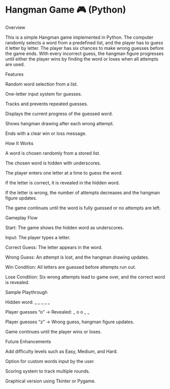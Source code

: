 # Hangman Game 🎮 (Python)
Overview

This is a simple Hangman game implemented in Python. The computer randomly selects a word from a predefined list, and the player has to guess it letter by letter. The player has six chances to make wrong guesses before the game ends. With every incorrect guess, the hangman figure progresses until either the player wins by finding the word or loses when all attempts are used.

Features

Random word selection from a list.

One-letter input system for guesses.

Tracks and prevents repeated guesses.

Displays the current progress of the guessed word.

Shows hangman drawing after each wrong attempt.

Ends with a clear win or loss message.

How It Works

A word is chosen randomly from a stored list.

The chosen word is hidden with underscores.

The player enters one letter at a time to guess the word.

If the letter is correct, it is revealed in the hidden word.

If the letter is wrong, the number of attempts decreases and the hangman figure updates.

The game continues until the word is fully guessed or no attempts are left.

Gameplay Flow

Start: The game shows the hidden word as underscores.

Input: The player types a letter.

Correct Guess: The letter appears in the word.

Wrong Guess: An attempt is lost, and the hangman drawing updates.

Win Condition: All letters are guessed before attempts run out.

Lose Condition: Six wrong attempts lead to game over, and the correct word is revealed.

Sample Playthrough

Hidden word: _ _ _ _ _

Player guesses “o” → Revealed: _ o o _ _

Player guesses “z” → Wrong guess, hangman figure updates.

Game continues until the player wins or loses.

Future Enhancements

Add difficulty levels such as Easy, Medium, and Hard.

Option for custom words input by the user.

Scoring system to track multiple rounds.

Graphical version using Tkinter or Pygame.
